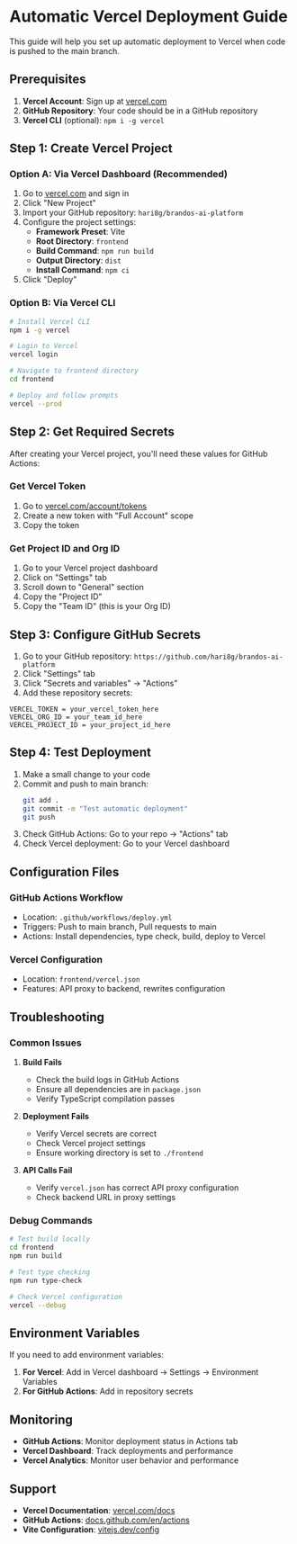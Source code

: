 # Automatic Vercel Deployment Guide

This guide will help you set up automatic deployment to Vercel when code is pushed to the main branch.

## Prerequisites

1. **Vercel Account**: Sign up at [vercel.com](https://vercel.com)
2. **GitHub Repository**: Your code should be in a GitHub repository
3. **Vercel CLI** (optional): `npm i -g vercel`

## Step 1: Create Vercel Project

### Option A: Via Vercel Dashboard (Recommended)

1. Go to [vercel.com](https://vercel.com) and sign in
2. Click "New Project"
3. Import your GitHub repository: `hari8g/brandos-ai-platform`
4. Configure the project settings:
   - **Framework Preset**: Vite
   - **Root Directory**: `frontend`
   - **Build Command**: `npm run build`
   - **Output Directory**: `dist`
   - **Install Command**: `npm ci`
5. Click "Deploy"

### Option B: Via Vercel CLI

```bash
# Install Vercel CLI
npm i -g vercel

# Login to Vercel
vercel login

# Navigate to frontend directory
cd frontend

# Deploy and follow prompts
vercel --prod
```

## Step 2: Get Required Secrets

After creating your Vercel project, you'll need these values for GitHub Actions:

### Get Vercel Token
1. Go to [vercel.com/account/tokens](https://vercel.com/account/tokens)
2. Create a new token with "Full Account" scope
3. Copy the token

### Get Project ID and Org ID
1. Go to your Vercel project dashboard
2. Click on "Settings" tab
3. Scroll down to "General" section
4. Copy the "Project ID"
5. Copy the "Team ID" (this is your Org ID)

## Step 3: Configure GitHub Secrets

1. Go to your GitHub repository: `https://github.com/hari8g/brandos-ai-platform`
2. Click "Settings" tab
3. Click "Secrets and variables" → "Actions"
4. Add these repository secrets:

```
VERCEL_TOKEN = your_vercel_token_here
VERCEL_ORG_ID = your_team_id_here
VERCEL_PROJECT_ID = your_project_id_here
```

## Step 4: Test Deployment

1. Make a small change to your code
2. Commit and push to main branch:
   ```bash
   git add .
   git commit -m "Test automatic deployment"
   git push
   ```
3. Check GitHub Actions: Go to your repo → "Actions" tab
4. Check Vercel deployment: Go to your Vercel dashboard

## Configuration Files

### GitHub Actions Workflow
- Location: `.github/workflows/deploy.yml`
- Triggers: Push to main branch, Pull requests to main
- Actions: Install dependencies, type check, build, deploy to Vercel

### Vercel Configuration
- Location: `frontend/vercel.json`
- Features: API proxy to backend, rewrites configuration

## Troubleshooting

### Common Issues

1. **Build Fails**
   - Check the build logs in GitHub Actions
   - Ensure all dependencies are in `package.json`
   - Verify TypeScript compilation passes

2. **Deployment Fails**
   - Verify Vercel secrets are correct
   - Check Vercel project settings
   - Ensure working directory is set to `./frontend`

3. **API Calls Fail**
   - Verify `vercel.json` has correct API proxy configuration
   - Check backend URL in proxy settings

### Debug Commands

```bash
# Test build locally
cd frontend
npm run build

# Test type checking
npm run type-check

# Check Vercel configuration
vercel --debug
```

## Environment Variables

If you need to add environment variables:

1. **For Vercel**: Add in Vercel dashboard → Settings → Environment Variables
2. **For GitHub Actions**: Add in repository secrets

## Monitoring

- **GitHub Actions**: Monitor deployment status in Actions tab
- **Vercel Dashboard**: Track deployments and performance
- **Vercel Analytics**: Monitor user behavior and performance

## Support

- **Vercel Documentation**: [vercel.com/docs](https://vercel.com/docs)
- **GitHub Actions**: [docs.github.com/en/actions](https://docs.github.com/en/actions)
- **Vite Configuration**: [vitejs.dev/config](https://vitejs.dev/config) 
